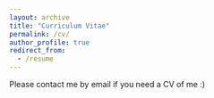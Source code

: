 ```yaml
---
layout: archive
title: "Curriculum Vitae"
permalink: /cv/
author_profile: true
redirect_from:
  - /resume
---
```



<!--
哈哈我是注释，不会在浏览器中显示。
<p>A PDF format can be found <a href='https://github.com/TsingQAQ/TsingQAQ.github.io/blob/master/files/CV_Jixiang_Qing.pdf'><font color="blue">here</font></a></p>
-->

<!--
A PDF format can be found <span style="color:#337FE5;"><a class="ke-insertfile" href="/files/CV_Jixiang_Qing.pdf" target="_blank"><a class="ke-insertfile" href="/files/CV_Jixiang_Qing.pdf" target="_blank">here</a></a></span>{: .notice--success}
-->

<!--
A PDF format can be found [here](/files/CV_Jixiang_Qing.pdf){: .btn .btn--default font-size: 20px; }
{: .notice--success}
-->

<!--
A PDF format can be found  <button type="button" class="btn btn-link">[here](/files/CV_Jixiang_Qing.pdf)</button>
<embed src="/files/CV_Jixiang_Qing.pdf" width="800px" height="2100px" />
-->
Please contact me by email if you need a CV of me :)
